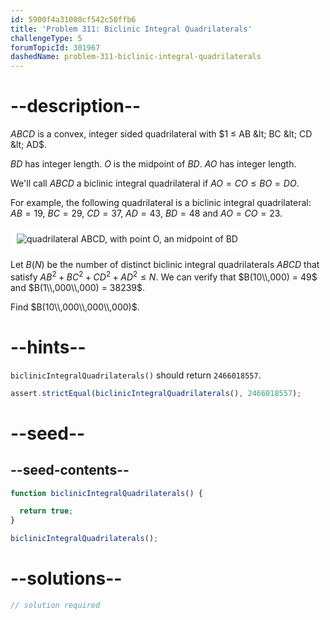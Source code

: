 ```yaml
---
id: 5900f4a31000cf542c50ffb6
title: 'Problem 311: Biclinic Integral Quadrilaterals'
challengeType: 5
forumTopicId: 301967
dashedName: problem-311-biclinic-integral-quadrilaterals
---
```


# --description--

$ABCD$ is a convex, integer sided quadrilateral with $1 ≤ AB &lt; BC &lt; CD &lt; AD$.

$BD$ has integer length. $O$ is the midpoint of $BD$. $AO$ has integer length.

We'll call $ABCD$ a biclinic integral quadrilateral if $AO = CO ≤ BO = DO$.

For example, the following quadrilateral is a biclinic integral quadrilateral: $AB = 19$, $BC = 29$, $CD = 37$, $AD = 43$, $BD = 48$ and $AO = CO = 23$.

<img class="img-responsive center-block" alt="quadrilateral ABCD, with point O, an midpoint of BD" src="https://cdn.freecodecamp.org/curriculum/project-euler/biclinic-integral-quadrilaterals.gif" style="background-color: white; padding: 10px;">

Let $B(N)$ be the number of distinct biclinic integral quadrilaterals $ABCD$ that satisfy ${AB}^2 + {BC}^2 + {CD}^2 + {AD}^2 ≤ N$. We can verify that $B(10\\,000) = 49$ and $B(1\\,000\\,000) = 38239$.

Find $B(10\\,000\\,000\\,000)$.

# --hints--

`biclinicIntegralQuadrilaterals()` should return `2466018557`.

```js
assert.strictEqual(biclinicIntegralQuadrilaterals(), 2466018557);
```

# --seed--

## --seed-contents--

```js
function biclinicIntegralQuadrilaterals() {

  return true;
}

biclinicIntegralQuadrilaterals();
```

# --solutions--

```js
// solution required
```
